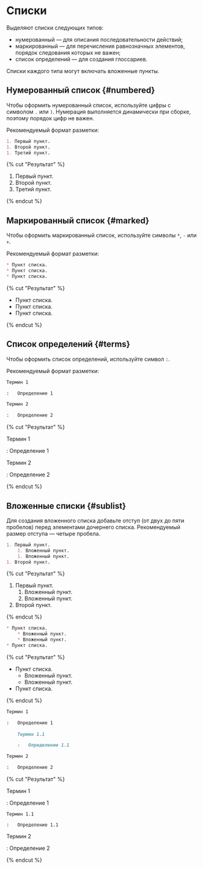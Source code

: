 # Списки

Выделяют списки следующих типов:
* нумерованный — для описания последовательности действий;
* маркированный — для перечисления равнозначных элементов, порядок следования которых не важен;
* список определений — для создания глоссариев.

Списки каждого типа могут включать вложенные пункты.

## Нумерованный список {#numbered}
Чтобы оформить нумерованный список, используйте цифры с символом `.`  или `)`. Нумерация выполняется динамически при сборке, поэтому порядок цифр не важен.

Рекомендуемый формат разметки:

```markdown
1. Первый пункт.
1. Второй пункт.
1. Третий пункт.
```

{% cut "Результат" %}

1. Первый пункт.
1. Второй пункт.
1. Третий пункт.

{% endcut %}

## Маркированный список {#marked}
Чтобы оформить маркированный список, используйте символы `*`, `-` или `+`.

Рекомендуемый формат разметки:

```markdown
* Пункт списка.
* Пункт списка.
* Пункт списка.
```

{% cut "Результат" %}

* Пункт списка.
* Пункт списка.
* Пункт списка.

{% endcut %}

## Список определений {#terms}
Чтобы оформить список определений, используйте символ `:`.

Рекомендуемый формат разметки:

```markdown
Термин 1

:   Определение 1

Термин 2

:   Определение 2
```

{% cut "Результат" %}

Термин 1

:   Определение 1

Термин 2

:   Определение 2

{% endcut %}

## Вложенные списки {#sublist}
Для создания вложенного списка добавьте отступ (от двух до пяти пробелов) перед элементами дочернего списка. Рекомендуемый размер отступа — четыре пробела.

```markdown
1. Первый пункт.
    1. Вложенный пункт.
    1. Вложенный пункт.
1. Второй пункт.
```

{% cut "Результат" %}

1. Первый пункт.
    1. Вложенный пункт.
    1. Вложенный пункт.
1. Второй пункт.

{% endcut %}

```markdown
* Пункт списка.
    * Вложенный пункт.
    * Вложенный пункт.
* Пункт списка.
```

{% cut "Результат" %}

* Пункт списка.
    * Вложенный пункт.
    * Вложенный пункт.
* Пункт списка.

{% endcut %}

```markdown
Термин 1

:   Определение 1
    
    Термин 1.1

    :   Определение 1.1

Термин 2

:   Определение 2
```

{% cut "Результат" %}

Термин 1

:   Определение 1
    
    Термин 1.1

    :   Определение 1.1

Термин 2

:   Определение 2

{% endcut %}

